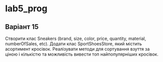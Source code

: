 # lab5_prog
## Варіант 15
Створити клас Sneakers (brand, size, color, price, quantity, material, numberOfSales, etc).
Додати клас SportShoesStore, який містить асортимент кросівок. 
Реалізувати методи для сортування взуття за ціною і кількістю та можливість вивести топ найпопулярніших кросівок.
